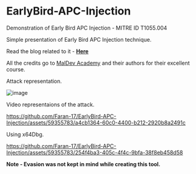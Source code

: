# EarlyBird-APC-Injection
Demonstration of Early Bird APC Injection - MITRE ID T1055.004

Simple presentation of Early Bird APC Injection technique.

Read the blog related to it - **[Here]((https://chrollo-dll.gitbook.io/chrollo/security-blogs/malware-development-and-ttps/early-bird-apc-injection-t1055.004))**

All the credits go to [MalDev Academy](https://maldevacademy.com/) and their authors for their excellent course.  

Attack representation.

![image](https://github.com/Faran-17/EarlyBird-APC-Injection/assets/59355783/d83b5275-0146-46ef-bc86-848beabced9f)  


Video representaions of the attack.  

https://github.com/Faran-17/EarlyBird-APC-Injection/assets/59355783/a4cb1364-60c0-4400-b212-2920b8a2491c  

Using x64Dbg.  

https://github.com/Faran-17/EarlyBird-APC-Injection/assets/59355783/254f4ba3-405c-4f4c-9bfa-38f8eb458d58  

**Note - Evasion was not kept in mind while creating this tool.**


